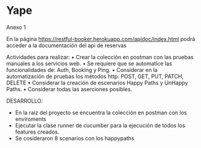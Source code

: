 # Yape

Anexo 1

En la página https://restful-booker.herokuapp.com/apidoc/index.html podrá acceder a la
documentación del api de reservas

Actividades para realizar:
• Crear la colección en postman con las pruebas manuales a los servicios web.
• Se requiere que se automatice las funcionalidades de: Auth, Booking y Ping.
• Considerar en la automatización de pruebas los métodos http: POST, GET, PUT, PATCH,
DELETE
• Considerar la creación de escenarios Happy Paths y UnHappy Paths.
• Considerar todas las aserciones posibles.


DESARROLLO: 

- En la raiz del proyecto se encuentra la colección en postman con los enviroments
- Ejecutar la clase runner de cucumber para la ejecución de todos los features creados.
- Se cosideraron 8 scenarios con los happypaths





